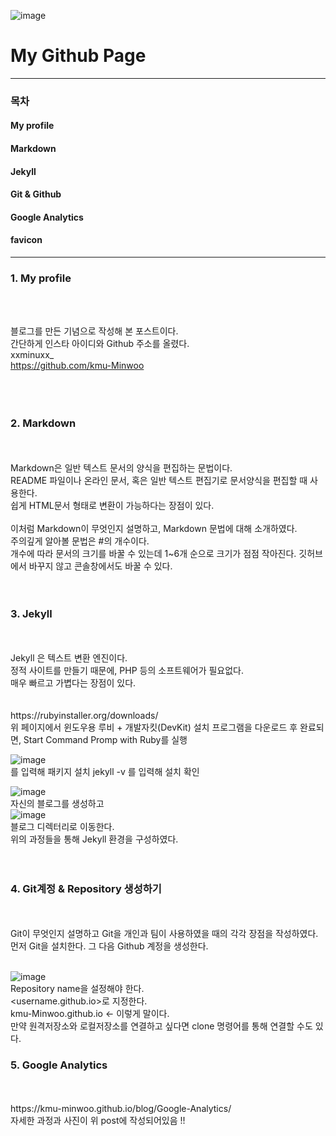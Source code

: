 ![image](https://user-images.githubusercontent.com/84303574/146312456-cd62974a-f593-4d94-9ab9-cfc4be176013.png)

# My Github Page
-------------------------------------------
### 목차

#### My profile

#### Markdown

#### Jekyll

#### Git & Github

#### Google Analytics

#### favicon
-----------------------------------


### 1. My profile
<br/>
<br/>

블로그를 만든 기념으로 작성해 본 포스트이다. <br/>
간단하게 인스타 아이디와 Github 주소를 올렸다.
<br/>
xxminuxx_  <br/>
https://github.com/kmu-Minwoo <br/>
<br/>
<br/>
<br/>

### 2. Markdown
<br/>
<br/>
Markdown은 일반 텍스트 문서의 양식을 편집하는 문법이다.<br/>
README 파일이나 온라인 문서, 혹은 일반 텍스트 편집기로 문서양식을 편집할 때 사용한다.<br/>
쉽게 HTML문서 형태로 변환이 가능하다는 장점이 있다.<br/>
<br/>
이처럼 Markdown이 무엇인지 설명하고, Markdown 문법에 대해 소개하였다.
<br/>
주의깊게 알아볼 문법은 #의 개수이다.<br/>
개수에 따라 문서의 크기를 바꿀 수 있는데 1~6개 순으로 크기가 점점 작아진다.
깃허브에서 바꾸지 않고 콘솔창에서도 바꿀 수 있다.
<br/>
<br/>
<br/>

### 3. Jekyll
<br/>
<br/>
Jekyll 은 텍스트 변환 엔진이다.<br/>
정적 사이트를 만들기 때문에, PHP 등의 소프트웨어가 필요없다.<br/>
매우 빠르고 가볍다는 장점이 있다.<br/>
<br/>
<br/>
https://rubyinstaller.org/downloads/ <br/>
위 페이지에서 윈도우용 루비 + 개발자킷(DevKit) 설치 프로그램을 다운로드 후 완료되면,
Start Command Promp with Ruby를 실행

![image](https://user-images.githubusercontent.com/84303574/146314535-ba1b8fef-7636-4dac-b5bb-64a3d7fe0fa7.png) <br/>
를 입력해 패키지 설치
jekyll -v 를 입력해 설치 확인
<br/>

![image](https://user-images.githubusercontent.com/84303574/146315535-83742b20-ee13-4303-84b7-92eafe6a9689.png) <br/>
자신의 블로그를 생성하고  <br/>
![image](https://user-images.githubusercontent.com/84303574/146315586-59eeab08-980d-48e2-8d01-4df39bbaa908.png) <br/>
블로그 디렉터리로 이동한다.<br/>
위의 과정들을 통해 Jekyll 환경을 구성하였다.
<br/>
<br/>
<br/>

### 4. Git계정 & Repository 생성하기
<br/>
<br/>
Git이 무엇인지 설명하고 Git을 개인과 팀이 사용하였을 때의 각각 장점을 작성하였다.
<br/>
먼저 Git을 설치한다.
그 다음 Github 계정을 생성한다.<br/>
<br/>

![image](https://user-images.githubusercontent.com/84303574/146313986-b75caa9f-4f91-49ef-b587-b788850a4cf2.png)
<br/>
Repository name을 설정해야 한다. <br/>
<username.github.io>로 지정한다.<br/>
kmu-Minwoo.github.io  <- 이렇게 말이다.
<br/>
만약 원격저장소와 로컬저장소를 연결하고 싶다면 clone 명령어를 통해 연결할 수도 있다.
<br/>

### 5. Google Analytics
<br/>
<br/>
https://kmu-minwoo.github.io/blog/Google-Analytics/
<br/>자세한 과정과 사진이 위 post에 작성되어있음 !!
